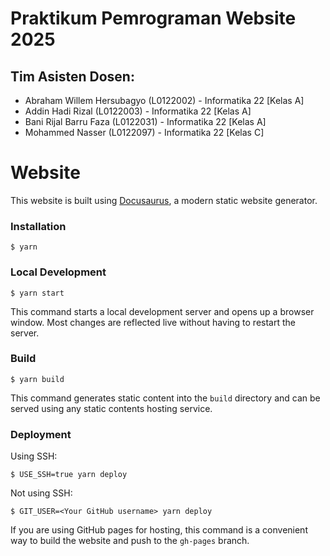 # Praktikum Pemrograman Website 2025

<h2> Tim Asisten Dosen: </h2> 

- Abraham Willem Hersubagyo (L0122002) - Informatika 22 [Kelas A]
- Addin Hadi Rizal (L0122003) - Informatika 22 [Kelas A]
- Bani Rijal Barru Faza	(L0122031) - Informatika 22 [Kelas A]
- Mohammed Nasser (L0122097) - Informatika 22 [Kelas C]

# Website

This website is built using [Docusaurus](https://docusaurus.io/), a modern static website generator.

### Installation

```
$ yarn
```

### Local Development

```
$ yarn start
```

This command starts a local development server and opens up a browser window. Most changes are reflected live without having to restart the server.

### Build

```
$ yarn build
```

This command generates static content into the `build` directory and can be served using any static contents hosting service.

### Deployment

Using SSH:

```
$ USE_SSH=true yarn deploy
```

Not using SSH:

```
$ GIT_USER=<Your GitHub username> yarn deploy
```

If you are using GitHub pages for hosting, this command is a convenient way to build the website and push to the `gh-pages` branch.
